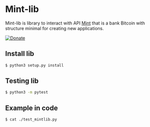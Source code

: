 # Mint-lib

Mint-lib is library to interact with API [Mint](https://github.com/leffw/mint) that is a bank Bitcoin with structure minimal for creating new applications.

[![Donate](https://img.shields.io/badge/Donate-Bitcoin-green.svg)](https://coinos.io/grayfinance)

## Install lib
```bash
$ python3 setup.py install
```

## Testing lib
```bash
$ python3 -m pytest 
```

## Example in code
```bash
$ cat ./test_mintlib.py
```
